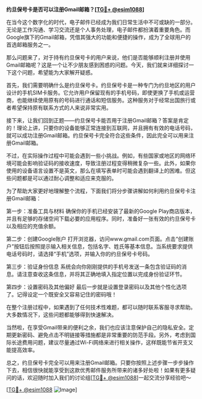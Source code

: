 **约旦保号卡是否可以注册Gmail邮箱？[[TG💪+ @esim1088](https://t.me/s/esim1088)]**

在当今这个数字化的时代，电子邮件已经成为我们日常生活中不可或缺的一部分。无论是工作沟通、学习交流还是个人事务处理，电子邮件都扮演着重要角色。而Google旗下的Gmail邮箱，凭借其强大的功能和便捷的操作，成为了全球用户的首选邮箱服务之一。

那么问题来了，对于持有约旦保号卡的用户来说，他们是否能够顺利注册并使用Gmail邮箱呢？这是一个让不少朋友感到困惑的问题。今天，我们就来详细探讨一下这个问题，希望能为大家解开疑惑。

首先，我们需要明确什么是约旦保号卡。约旦保号卡是一种专门为约旦地区的用户设计的手机SIM卡服务。它允许用户保留现有的手机号码，即使更换了手机或运营商，也能继续使用原有的号码进行通话和短信服务。这种服务对于经常出国旅行或者希望保持原有联系方式的人来说非常实用。

接下来，让我们回到正题——约旦保号卡能否用于注册Gmail邮箱？答案是肯定的！理论上讲，只要你的设备能够正常连接到互联网，并且拥有有效的电话号码，就可以成功注册Gmail邮箱。约旦保号卡完全符合这些条件，因此完全可以用来注册Gmail邮箱。

不过，在实际操作过程中可能会遇到一些小挑战。例如，有些国家或地区的网络环境可能会影响验证码的接收速度，导致注册过程变得稍微复杂一些。此外，如果你使用的设备语言设置不是英文，那么在填写表单时可能会遇到翻译上的困难。但这些问题都是可以通过耐心调整和适应来克服的。

为了帮助大家更好地理解整个流程，下面我们将分步骤讲解如何利用约旦保号卡注册Gmail邮箱：

第一步：准备工具与材料
确保你的手机已经安装了最新的Google Play商店版本，并且有足够的存储空间下载必要的应用程序。同时，准备好一张有效的约旦保号卡以及相应的充值余额。

第二步：创建Google账户
打开浏览器，访问www.gmail.com页面。点击“创建账户”按钮后按照提示输入相关信息，包括名字、姓氏等基本信息。当系统要求提供电话号码时，请选择“手机”选项，并输入你的约旦保号卡号码。

第三步：验证身份信息
系统会向你刚刚提供的手机号发送一条包含验证码的消息。请注意查收这条信息，并将其正确地填入指定位置以完成身份验证环节。

第四步：设置密码及其他偏好
最后一步就是设置登录密码以及其他个性化选项了。记得设定一个既安全又容易记住的密码哦！

在整个注册过程中，如果遇到了任何技术性难题，都可以随时联系客服寻求帮助。大多数情况下，这些问题都能够得到快速解决。

当然啦，在享受Gmail带来的便利之余，我们也应该注意保护自己的隐私安全。定期更新密码、避免点击不明链接等措施都是非常重要的防范手段。另外，考虑到国际长途费用问题，建议尽量通过Wi-Fi网络来进行相关操作，这样既能节省开支又能提高效率。

总之，约旦保号卡完全可以用来注册Gmail邮箱。只要你按照上述步骤一步步操作下去，相信很快就能享受到这款优秀邮件服务所带来的诸多好处啦！如果有更多疑问的话，欢迎随时加入我们的讨论组[[TG💪+ @esim1088](https://t.me/s/esim1088)]一起交流分享经验吧～

[[TG💪+ @esim1088](https://t.me/s/esim1088) ![Image](https://i.postimg.cc/4NQfJmqS/Snipaste-2025-05-13-00-14-12.png)]